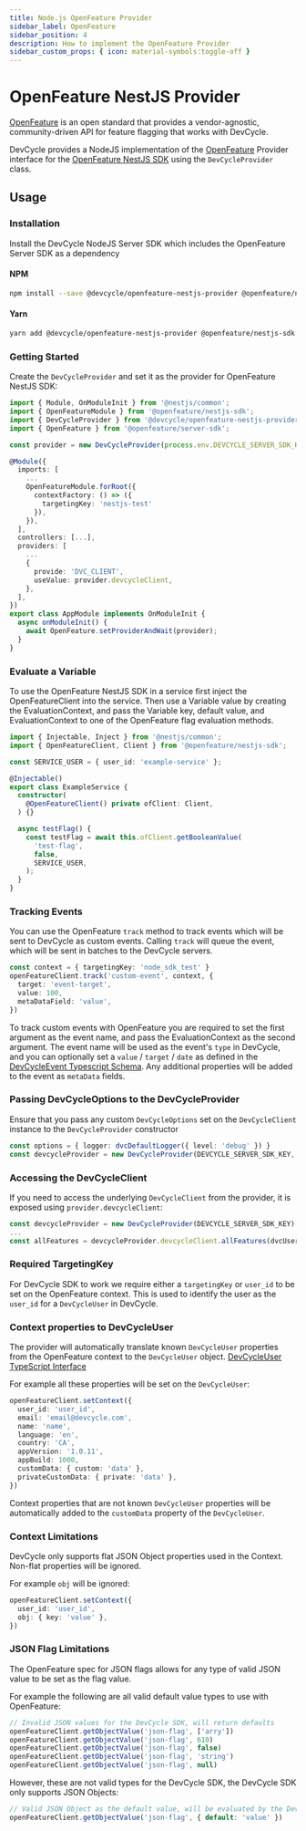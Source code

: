 ```yaml
---
title: Node.js OpenFeature Provider
sidebar_label: OpenFeature
sidebar_position: 4
description: How to implement the OpenFeature Provider
sidebar_custom_props: { icon: material-symbols:toggle-off }
---
```


# OpenFeature NestJS Provider

[OpenFeature](https://openfeature.dev/) is an open standard that provides a vendor-agnostic, community-driven API for feature flagging that works with DevCycle.

DevCycle provides a NodeJS implementation of the [OpenFeature](https://openfeature.dev/) Provider interface for the [OpenFeature NestJS SDK](https://openfeature.dev/docs/reference/technologies/server/javascript/nestjs/) using the `DevCycleProvider` class.

## Usage

### Installation

Install the DevCycle NodeJS Server SDK which includes the OpenFeature Server SDK as a dependency

#### NPM

[//]: # (wizard-install-start)

```bash
npm install --save @devcycle/openfeature-nestjs-provider @openfeature/nestjs-sdk
```

[//]: # (wizard-install-end)

#### Yarn

```bash
yarn add @devcycle/openfeature-nestjs-provider @openfeature/nestjs-sdk
```

### Getting Started

[//]: # (wizard-initialize-start)

Create the `DevCycleProvider` and set it as the provider for OpenFeature NestJS SDK:

```typescript
import { Module, OnModuleInit } from '@nestjs/common';
import { OpenFeatureModule } from '@openfeature/nestjs-sdk';
import { DevCycleProvider } from '@devcycle/openfeature-nestjs-provider';
import { OpenFeature } from '@openfeature/server-sdk';

const provider = new DevCycleProvider(process.env.DEVCYCLE_SERVER_SDK_KEY);

@Module({
  imports: [
    ...
    OpenFeatureModule.forRoot({
      contextFactory: () => ({
        targetingKey: 'nestjs-test'
      }),
    }),
  ],
  controllers: [...],
  providers: [
    ...
    {
      provide: 'DVC_CLIENT',
      useValue: provider.devcycleClient,
    },
  ],
})
export class AppModule implements OnModuleInit {
  async onModuleInit() {
    await OpenFeature.setProviderAndWait(provider);
  }
}
```

[//]: # (wizard-initialize-end)

### Evaluate a Variable

[//]: # (wizard-evaluate-start)

To use the OpenFeature NestJS SDK in a service first inject the OpenFeatureClient into the service.
Then use a Variable value by creating the EvaluationContext, and pass the Variable key, default value, and EvaluationContext to one of the OpenFeature flag evaluation methods.

```typescript
import { Injectable, Inject } from '@nestjs/common';
import { OpenFeatureClient, Client } from '@openfeature/nestjs-sdk';

const SERVICE_USER = { user_id: 'example-service' };

@Injectable()
export class ExampleService {
  constructor(
    @OpenFeatureClient() private ofClient: Client,
  ) {}

  async testFlag() {
    const testFlag = await this.ofClient.getBooleanValue(
      'test-flag',
      false,
      SERVICE_USER,
    );
  }
}
```

[//]: # (wizard-evaluate-end)

### Tracking Events

You can use the OpenFeature `track` method to track events which will be sent to DevCycle as custom events. Calling `track` will queue the event, which will be sent in batches to the DevCycle servers.

```typescript
const context = { targetingKey: 'node_sdk_test' }
openFeatureClient.track('custom-event', context, {
  target: 'event-target',
  value: 100,
  metaDataField: 'value',
})
```

To track custom events with OpenFeature you are required to set the first argument as the event name, and pass the EvaluationContext as the second argument. The event name will be used as the event's `type` in DevCycle, and you can optionally set a `value` / `target` / `date` as defined in the [DevCycleEvent Typescript Schema](https://github.com/search?q=repo%3ADevCycleHQ%2Fjs-sdks+export+interface+DevCycleEvent+language%3ATypeScript+path%3A*types.ts&type=code). Any additional properties will be added to the event as `metaData` fields.

### Passing DevCycleOptions to the DevCycleProvider

Ensure that you pass any custom `DevCycleOptions` set on the `DevCycleClient` instance to the `DevCycleProvider` constructor

```typescript
const options = { logger: dvcDefaultLogger({ level: 'debug' }) }
const devcycleProvider = new DevCycleProvider(DEVCYCLE_SERVER_SDK_KEY, options)
```

### Accessing the DevCycleClient

If you need to access the underlying `DevCycleClient` from the provider, it is exposed using `provider.devcycleClient`:

```typescript
const devcycleProvider = new DevCycleProvider(DEVCYCLE_SERVER_SDK_KEY)
...
const allFeatures = devcycleProvider.devcycleClient.allFeatures(dvcUser)
```

### Required TargetingKey

For DevCycle SDK to work we require either a `targetingKey` or `user_id` to be set on the OpenFeature context.
This is used to identify the user as the `user_id` for a `DevCycleUser` in DevCycle.

### Context properties to DevCycleUser

The provider will automatically translate known `DevCycleUser` properties from the OpenFeature context to the `DevCycleUser` object.
[DevCycleUser TypeScript Interface](https://github.com/DevCycleHQ/js-sdks/blob/main/sdk/nodejs/src/models/user.ts#L16)

For example all these properties will be set on the `DevCycleUser`:

```typescript
openFeatureClient.setContext({
  user_id: 'user_id',
  email: 'email@devcycle.com',
  name: 'name',
  language: 'en',
  country: 'CA',
  appVersion: '1.0.11',
  appBuild: 1000,
  customData: { custom: 'data' },
  privateCustomData: { private: 'data' },
})
```

Context properties that are not known `DevCycleUser` properties will be automatically
added to the `customData` property of the `DevCycleUser`.

### Context Limitations

DevCycle only supports flat JSON Object properties used in the Context. Non-flat properties will be ignored.

For example `obj` will be ignored:

```typescript
openFeatureClient.setContext({
  user_id: 'user_id',
  obj: { key: 'value' },
})
```

### JSON Flag Limitations

The OpenFeature spec for JSON flags allows for any type of valid JSON value to be set as the flag value.

For example the following are all valid default value types to use with OpenFeature:

```typescript
// Invalid JSON values for the DevCycle SDK, will return defaults
openFeatureClient.getObjectValue('json-flag', ['arry'])
openFeatureClient.getObjectValue('json-flag', 610)
openFeatureClient.getObjectValue('json-flag', false)
openFeatureClient.getObjectValue('json-flag', 'string')
openFeatureClient.getObjectValue('json-flag', null)
```

However, these are not valid types for the DevCycle SDK, the DevCycle SDK only supports JSON Objects:

```typescript
// Valid JSON Object as the default value, will be evaluated by the DevCycle SDK
openFeatureClient.getObjectValue('json-flag', { default: 'value' })
```
